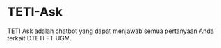 # TETI-Ask

TETI Ask adalah chatbot yang dapat menjawab semua pertanyaan Anda terkait DTETI FT UGM.
